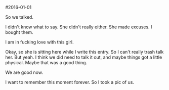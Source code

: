 #2016-01-01

So we talked.

I didn't know what to say. She didn't really either. She made excuses. I bought them.

I am in fucking love with this girl.

Okay, so she is sitting here while I write this entry. So I can't really trash talk her. But yeah. I think we did need to talk it out, and maybe things got a little physical. Maybe that was a good thing.

We are good now.

I want to remember this moment forever. So I took a pic of us.